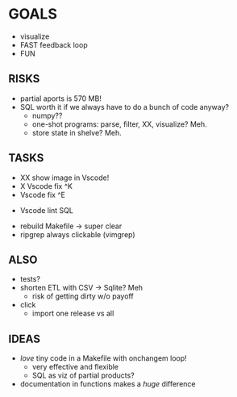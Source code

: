 # GOALS

* visualize
* FAST feedback loop
* FUN

## RISKS

* partial aports is 570 MB!
* SQL worth it if we always have to do a bunch of code anyway?
    * numpy??
    * one-shot programs: parse, filter, XX, visualize? Meh.
    * store state in shelve? Meh.

## TASKS

* XX show image in Vscode!
* X Vscode fix ^K
* Vscode fix ^E
- Vscode lint SQL
* rebuild Makefile -> super clear
* ripgrep always clickable (vimgrep)

## ALSO

* tests?
* shorten ETL with CSV -> Sqlite? Meh
    * risk of getting dirty w/o payoff
* click
    * import one release vs all

## IDEAS

* *love* tiny code in a Makefile with onchangem loop!
    * very effective and flexible
    * SQL as viz of partial products?
* documentation in functions makes a *huge* difference